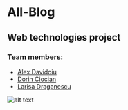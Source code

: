 # All-Blog
## Web technologies project
### Team members:
* [Alex Davidoiu](https://github.com/allexhhh)
* [Dorin Ciocian](https://github.com/ciociandorin)
* [Larisa Draganescu](https://github.com/LaraDraganescu)

![alt text](https://miro.medium.com/max/825/0*P9YZRA4H7jlrjRS3.png)
